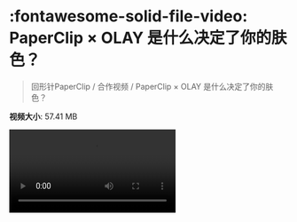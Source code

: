 # :fontawesome-solid-file-video: PaperClip × OLAY 是什么决定了你的肤色？

> 回形针PaperClip / 合作视频 / PaperClip × OLAY 是什么决定了你的肤色？

**视频大小**: 57.41 MB

<div class="video"><video src="https://file.hsyhx.top/archive/回形针PaperClip/合作视频/PaperClip × OLAY 是什么决定了你的肤色？.mp4" controls preload>🤔 您的浏览器不支持 video 标签</video></div>